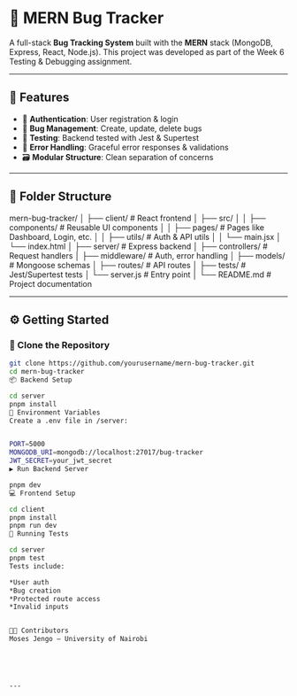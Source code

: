# 🐞 MERN Bug Tracker

A full-stack **Bug Tracking System** built with the **MERN** stack (MongoDB, Express, React, Node.js). This project was developed as part of the Week 6 Testing & Debugging assignment.

---

## 🚀 Features

- 🔐 **Authentication**: User registration & login
- 🐛 **Bug Management**: Create, update, delete bugs
- 🧪 **Testing**: Backend tested with Jest & Supertest
- 🔧 **Error Handling**: Graceful error responses & validations
- 🗃 **Modular Structure**: Clean separation of concerns

---

## 📁 Folder Structure

mern-bug-tracker/
│
├── client/ # React frontend
│ ├── src/
│ │ ├── components/ # Reusable UI components
│ │ ├── pages/ # Pages like Dashboard, Login, etc.
│ │ ├── utils/ # Auth & API utils
│ │ └── main.jsx
│ └── index.html
│
├── server/ # Express backend
│ ├── controllers/ # Request handlers
│ ├── middleware/ # Auth, error handling
│ ├── models/ # Mongoose schemas
│ ├── routes/ # API routes
│ ├── tests/ # Jest/Supertest tests
│ └── server.js # Entry point
│
└── README.md # Project documentation

---

## ⚙️ Getting Started

### 🔽 Clone the Repository

```bash
git clone https://github.com/yourusername/mern-bug-tracker.git
cd mern-bug-tracker
📦 Backend Setup

cd server
pnpm install
🔧 Environment Variables
Create a .env file in /server:


PORT=5000
MONGODB_URI=mongodb://localhost:27017/bug-tracker
JWT_SECRET=your_jwt_secret
▶️ Run Backend Server

pnpm dev
💻 Frontend Setup

cd client
pnpm install
pnpm run dev
🧪 Running Tests

cd server
pnpm test
Tests include:

*User auth
*Bug creation
*Protected route access
*Invalid inputs


👨‍💻 Contributors
Moses Jengo — University of Nairobi





---
